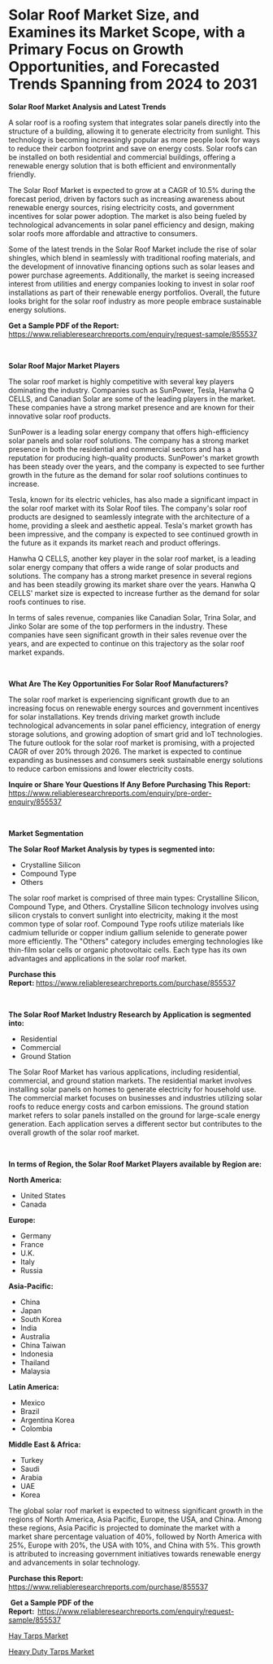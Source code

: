 <p><h1>Solar Roof Market Size, and Examines its Market Scope, with a Primary Focus on Growth Opportunities, and Forecasted Trends Spanning from 2024 to 2031</h1></p><p><strong>Solar Roof Market Analysis and Latest Trends</strong></p>
<p><p>A solar roof is a roofing system that integrates solar panels directly into the structure of a building, allowing it to generate electricity from sunlight. This technology is becoming increasingly popular as more people look for ways to reduce their carbon footprint and save on energy costs. Solar roofs can be installed on both residential and commercial buildings, offering a renewable energy solution that is both efficient and environmentally friendly.</p><p>The Solar Roof Market is expected to grow at a CAGR of 10.5% during the forecast period, driven by factors such as increasing awareness about renewable energy sources, rising electricity costs, and government incentives for solar power adoption. The market is also being fueled by technological advancements in solar panel efficiency and design, making solar roofs more affordable and attractive to consumers.</p><p>Some of the latest trends in the Solar Roof Market include the rise of solar shingles, which blend in seamlessly with traditional roofing materials, and the development of innovative financing options such as solar leases and power purchase agreements. Additionally, the market is seeing increased interest from utilities and energy companies looking to invest in solar roof installations as part of their renewable energy portfolios. Overall, the future looks bright for the solar roof industry as more people embrace sustainable energy solutions.</p></p>
<p><strong>Get a Sample PDF of the Report:&nbsp;</strong> <a href="https://www.reliableresearchreports.com/enquiry/request-sample/855537">https://www.reliableresearchreports.com/enquiry/request-sample/855537</a></p>
<p>&nbsp;</p>
<p><strong>Solar Roof Major Market Players</strong></p>
<p><p>The solar roof market is highly competitive with several key players dominating the industry. Companies such as SunPower, Tesla, Hanwha Q CELLS, and Canadian Solar are some of the leading players in the market. These companies have a strong market presence and are known for their innovative solar roof products.</p><p>SunPower is a leading solar energy company that offers high-efficiency solar panels and solar roof solutions. The company has a strong market presence in both the residential and commercial sectors and has a reputation for producing high-quality products. SunPower's market growth has been steady over the years, and the company is expected to see further growth in the future as the demand for solar roof solutions continues to increase.</p><p>Tesla, known for its electric vehicles, has also made a significant impact in the solar roof market with its Solar Roof tiles. The company's solar roof products are designed to seamlessly integrate with the architecture of a home, providing a sleek and aesthetic appeal. Tesla's market growth has been impressive, and the company is expected to see continued growth in the future as it expands its market reach and product offerings.</p><p>Hanwha Q CELLS, another key player in the solar roof market, is a leading solar energy company that offers a wide range of solar products and solutions. The company has a strong market presence in several regions and has been steadily growing its market share over the years. Hanwha Q CELLS' market size is expected to increase further as the demand for solar roofs continues to rise.</p><p>In terms of sales revenue, companies like Canadian Solar, Trina Solar, and Jinko Solar are some of the top performers in the industry. These companies have seen significant growth in their sales revenue over the years, and are expected to continue on this trajectory as the solar roof market expands.</p></p>
<p>&nbsp;</p>
<p><strong>What Are The Key Opportunities For Solar Roof Manufacturers?</strong></p>
<p><p>The solar roof market is experiencing significant growth due to an increasing focus on renewable energy sources and government incentives for solar installations. Key trends driving market growth include technological advancements in solar panel efficiency, integration of energy storage solutions, and growing adoption of smart grid and IoT technologies. The future outlook for the solar roof market is promising, with a projected CAGR of over 20% through 2026. The market is expected to continue expanding as businesses and consumers seek sustainable energy solutions to reduce carbon emissions and lower electricity costs.</p></p>
<p><strong>Inquire or Share Your Questions If Any Before Purchasing This Report:</strong> <a href="https://www.reliableresearchreports.com/enquiry/pre-order-enquiry/855537">https://www.reliableresearchreports.com/enquiry/pre-order-enquiry/855537</a></p>
<p>&nbsp;</p>
<p><strong>Market Segmentation</strong></p>
<p><strong>The Solar Roof Market Analysis by types is segmented into:</strong></p>
<p><ul><li>Crystalline Silicon</li><li>Compound Type</li><li>Others</li></ul></p>
<p><p>The solar roof market is comprised of three main types: Crystalline Silicon, Compound Type, and Others. Crystalline Silicon technology involves using silicon crystals to convert sunlight into electricity, making it the most common type of solar roof. Compound Type roofs utilize materials like cadmium telluride or copper indium gallium selenide to generate power more efficiently. The "Others" category includes emerging technologies like thin-film solar cells or organic photovoltaic cells. Each type has its own advantages and applications in the solar roof market.</p></p>
<p><strong>Purchase this Report:&nbsp;</strong><a href="https://www.reliableresearchreports.com/purchase/855537">https://www.reliableresearchreports.com/purchase/855537</a></p>
<p>&nbsp;</p>
<p><strong>The Solar Roof Market Industry Research by Application is segmented into:</strong></p>
<p><ul><li>Residential</li><li>Commercial</li><li>Ground Station</li></ul></p>
<p><p>The Solar Roof Market has various applications, including residential, commercial, and ground station markets. The residential market involves installing solar panels on homes to generate electricity for household use. The commercial market focuses on businesses and industries utilizing solar roofs to reduce energy costs and carbon emissions. The ground station market refers to solar panels installed on the ground for large-scale energy generation. Each application serves a different sector but contributes to the overall growth of the solar roof market.</p></p>
<p>&nbsp;</p>
<p><strong>In terms of Region, the Solar Roof Market Players available by Region are:</strong></p>
<p>
    <p> <strong> North America: </strong>
        <ul>
            <li>United States</li>
            <li>Canada</li>
        </ul>
        </p> 
    <p> <strong> Europe: </strong>
        <ul>
            <li>Germany</li>
            <li>France</li>
            <li>U.K.</li>
            <li>Italy</li>
            <li>Russia</li>
        </ul>
        </p> 
    <p> <strong> Asia-Pacific: </strong>
        <ul>
            <li>China</li>
            <li>Japan</li>
            <li>South Korea</li>
            <li>India</li>
            <li>Australia</li>
            <li>China Taiwan</li>
            <li>Indonesia</li>
            <li>Thailand</li>
            <li>Malaysia</li>
        </ul>
        </p> 
    <p> <strong> Latin America: </strong>
        <ul>
            <li>Mexico</li>
            <li>Brazil</li>
            <li>Argentina Korea</li>
            <li>Colombia</li>
        </ul>
        </p> 
    <p> <strong> Middle East & Africa: </strong>
        <ul>
            <li>Turkey</li>
            <li>Saudi</li>
            <li>Arabia</li>
            <li>UAE</li>
            <li>Korea</li>
        </ul>
    </p>
    </p>
<p><p>The global solar roof market is expected to witness significant growth in the regions of North America, Asia Pacific, Europe, the USA, and China. Among these regions, Asia Pacific is projected to dominate the market with a market share percentage valuation of 40%, followed by North America with 25%, Europe with 20%, the USA with 10%, and China with 5%. This growth is attributed to increasing government initiatives towards renewable energy and advancements in solar technology.</p></p>
<p><strong>Purchase this Report: </strong><a href="https://www.reliableresearchreports.com/purchase/855537">https://www.reliableresearchreports.com/purchase/855537</a></p>
<p>&nbsp;<strong>Get a Sample PDF of the Report:&nbsp;&nbsp;</strong><a href="https://www.reliableresearchreports.com/enquiry/request-sample/855537">https://www.reliableresearchreports.com/enquiry/request-sample/855537</a></p>
<p><strong></strong></p>
<p><p><a href="https://fuschia-pecorino-a6d.notion.site/Hay-Tarps-Market-Share-Market-New-Trends-Analysis-Report-By-Type-By-Application-By-End-use-By-R-4593ba96236f4e2aa609cb60edd2361a">Hay Tarps Market</a></p><p><a href="https://changeable-paste-463.notion.site/Heavy-Duty-Tarps-Market-Size-and-Growth-Market-Segmentation-Regional-and-Country-Breakdowns-and-M-fa49258b38e34e8595193080ec7ff2fe">Heavy Duty Tarps Market</a></p></p>